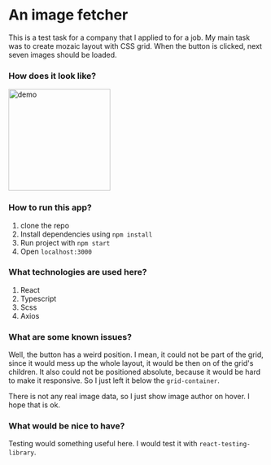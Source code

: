 # An image fetcher

This is a test task for a company that I applied to for a job. My main task was to create mozaic layout with CSS grid. When the button is clicked, next seven images should be loaded.

### How does it look like?

<img src="https://i.ibb.co/nnzw2bk/screencapture-localhost-3000-2023-03-16-09-58-56.png" width="200" alt="demo">

### How to run this app?

1. clone the repo
2. Install dependencies using `npm install`
3. Run project with `npm start`
4. Open `localhost:3000`

### What technologies are used here?

1. React
2. Typescript
3. Scss
4. Axios

### What are some known issues?

Well, the button has a weird position. I mean, it could not be part of the grid, since it would mess up the whole layout, it would be then on of the grid's children. It also could not be positioned absolute, because it would be hard to make it responsive. So I just left it below the `grid-container`.

There is not any real image data, so I just show image author on hover. I hope that is ok.

### What would be nice to have?

Testing would something useful here. I would test it with `react-testing-library`.
